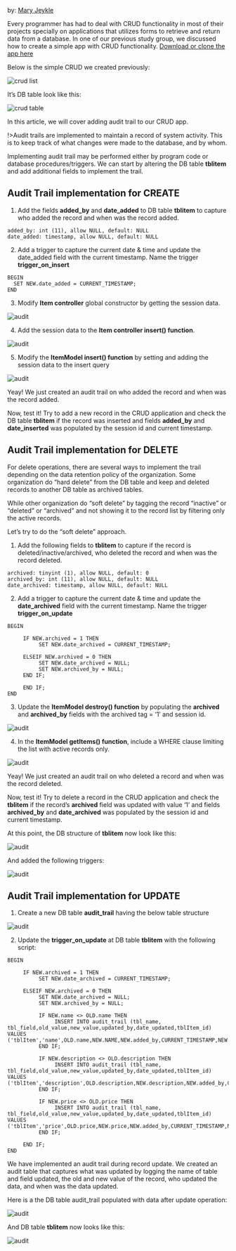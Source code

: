 
by: [Mary Jeykle](https://github.com/mjdsunas)

Every programmer has had to deal with CRUD functionality in most of their projects specially on applications that utilizes forms to retrieve and return data from a database. In one of our previous study group, we discussed how to create a simple app with CRUD functionality. [Download or clone the app here](https://github.com/mjdsunas/ciapp) 

Below is the simple CRUD we created previously: 

![crud list](crud_list.png)

It’s DB table look like this:

![crud table](crud_tbl.png)

In this article, we will cover adding audit trail to our CRUD app. 

!>Audit trails are implemented to maintain a record of system activity. This is to keep track of what changes were made to the database, and by whom. 

Implementing audit trail may be performed either by program code or database procedures/triggers. We can start by altering the DB table **tblitem** and add additional fields to implement the trail.

## Audit Trail implementation for CREATE

1) Add the fields **added_by** and **date_added** to DB table **tblitem** to capture who added the record and when was the record added. 
```
added_by: int (11), allow NULL, default: NULL 
date_added: timestamp, allow NULL, default: NULL 
```
2) Add a trigger to capture the current date & time and update the date_added field with the current timestamp. Name the trigger **trigger_on_insert**
```
BEGIN
  SET NEW.date_added = CURRENT_TIMESTAMP;
END
```
3) Modify **Item controller** global constructor by getting the session data.

![audit](item1.png)

4) Add the session data to the **Item controller insert() function**.

![audit](item2.png)

5) Modify the **ItemModel insert() function** by setting and adding the session data to the insert query

![audit](item3.png)

Yeay! We just created an audit trail on who added the record and when was the record added. 

Now, test it! Try to add a new record in the CRUD application and check the DB table **tblitem** if the record was inserted and fields **added_by** and **date_inserted** was populated by the session id and current timestamp.

## Audit Trail implementation for DELETE

For delete operations, there are several ways to implement the trail depending on the data retention policy of the organization. Some organization do “hard delete” from the DB table and keep and deleted records to another DB table as archived tables. 

While other organization do “soft delete” by tagging the record “inactive” or “deleted” or “archived” and not showing it to the record list by filtering only the active records. 

Let’s try to do the “soft delete” approach.

1) Add the following fields to **tblitem** to capture if the record is deleted/inactive/archived,  who deleted the record and when was the record deleted.
```
archived: tinyint (1), allow NULL, default: 0 
archived_by: int (11), allow NULL, default: NULL 
date_archived: timestamp, allow NULL, default: NULL 
```
2) Add a trigger to capture the current date & time and update the **date_archived** field with the current timestamp. Name the trigger **trigger_on_update**
```
BEGIN

     IF NEW.archived = 1 THEN
          SET NEW.date_archived = CURRENT_TIMESTAMP;

     ELSEIF NEW.archived = 0 THEN
          SET NEW.date_archived = NULL;          
          SET NEW.archived_by = NULL;          
     END IF;

     END IF;
END
```
3) Update the **ItemModel destroy() function** by populating the **archived** and **archived_by** fields with the archived tag = ‘1’ and session id.    

![audit](item4.png)

4) In the **ItemModel getItems() function**, include a WHERE clause limiting the list with active records only. 

![audit](item5.png)

Yeay! We just created an audit trail on who deleted a record and when was the record deleted. 

Now, test it! Try to delete a record in the CRUD application and check the **tblitem** if the record’s **archived** field was updated with value ‘1’ and fields **archived_by** and **date_archived** was populated by the session id and current timestamp.

At this point, the DB structure of **tblitem** now look like this:

![audit](item6.png)

And added the following triggers:

![audit](item7.png)

## Audit Trail implementation for UPDATE

1) Create a new DB table **audit_trail** having the below table structure 

![audit](item8.png)

2) Update the **trigger_on_update** at DB table **tblitem** with the following script:
```
BEGIN

     IF NEW.archived = 1 THEN
          SET NEW.date_archived = CURRENT_TIMESTAMP;

     ELSEIF NEW.archived = 0 THEN
          SET NEW.date_archived = NULL;          
          SET NEW.archived_by = NULL;          

          IF NEW.name <> OLD.name THEN
               INSERT INTO audit_trail (tbl_name, tbl_field,old_value,new_value,updated_by,date_updated,tblItem_id) VALUES ('tblItem','name',OLD.name,NEW.NAME,NEW.added_by,CURRENT_TIMESTAMP,NEW.id);
          END IF;

          IF NEW.description <> OLD.description THEN
               INSERT INTO audit_trail (tbl_name, tbl_field,old_value,new_value,updated_by,date_updated,tblItem_id) VALUES ('tblItem','description',OLD.description,NEW.description,NEW.added_by,CURRENT_TIMESTAMP,NEW.id);
          END IF;

          IF NEW.price <> OLD.price THEN
               INSERT INTO audit_trail (tbl_name, tbl_field,old_value,new_value,updated_by,date_updated,tblItem_id) VALUES ('tblItem','price',OLD.price,NEW.price,NEW.added_by,CURRENT_TIMESTAMP,NEW.id);
          END IF;

     END IF;
END
``` 

We have implemented an audit trail during record update. We created an audit table that captures what was updated by logging the name of table and field updated, the old and new value of the record, who updated the data, and when was the data updated.   

Here is a the DB table audit_trail populated with data after update operation:

![audit](item9.png)

And DB table **tblitem** now looks like this:

![audit](item10.png)
